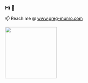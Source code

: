 ### Hi 👋

📫 Reach me @ www.greg-munro.com

<img height="170px" src="https://github-readme-stats.vercel.app/api/top-langs/?username=gmunro90&layout=compact&theme=vue&hide_border=true" />
  
